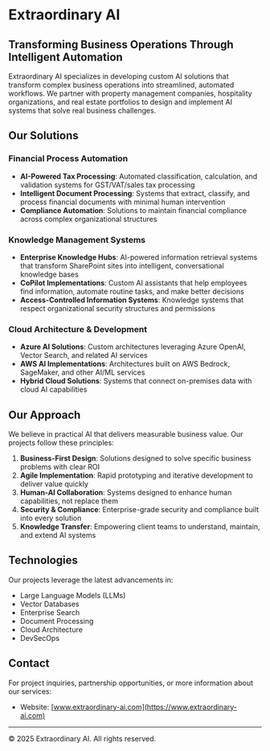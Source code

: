 # Extraordinary AI

## Transforming Business Operations Through Intelligent Automation

Extraordinary AI specializes in developing custom AI solutions that transform complex business operations into streamlined, automated workflows. We partner with property management companies, hospitality organizations, and real estate portfolios to design and implement AI systems that solve real business challenges.

## Our Solutions

### Financial Process Automation
- **AI-Powered Tax Processing**: Automated classification, calculation, and validation systems for GST/VAT/sales tax processing
- **Intelligent Document Processing**: Systems that extract, classify, and process financial documents with minimal human intervention
- **Compliance Automation**: Solutions to maintain financial compliance across complex organizational structures

### Knowledge Management Systems
- **Enterprise Knowledge Hubs**: AI-powered information retrieval systems that transform SharePoint sites into intelligent, conversational knowledge bases
- **CoPilot Implementations**: Custom AI assistants that help employees find information, automate routine tasks, and make better decisions
- **Access-Controlled Information Systems**: Knowledge systems that respect organizational security structures and permissions

### Cloud Architecture & Development
- **Azure AI Solutions**: Custom architectures leveraging Azure OpenAI, Vector Search, and related AI services
- **AWS AI Implementations**: Architectures built on AWS Bedrock, SageMaker, and other AI/ML services
- **Hybrid Cloud Solutions**: Systems that connect on-premises data with cloud AI capabilities

## Our Approach

We believe in practical AI that delivers measurable business value. Our projects follow these principles:

1. **Business-First Design**: Solutions designed to solve specific business problems with clear ROI
2. **Agile Implementation**: Rapid prototyping and iterative development to deliver value quickly
3. **Human-AI Collaboration**: Systems designed to enhance human capabilities, not replace them
4. **Security & Compliance**: Enterprise-grade security and compliance built into every solution
5. **Knowledge Transfer**: Empowering client teams to understand, maintain, and extend AI systems

## Technologies

Our projects leverage the latest advancements in:

- Large Language Models (LLMs)
- Vector Databases
- Enterprise Search
- Document Processing
- Cloud Architecture
- DevSecOps

## Contact

For project inquiries, partnership opportunities, or more information about our services:

- Website: [www.extraordinary-ai.com](https://www.extraordinary-ai.com)


---

© 2025 Extraordinary AI. All rights reserved.
